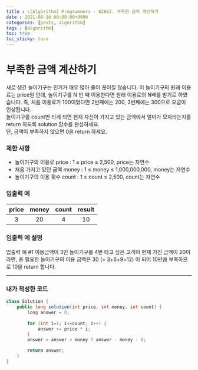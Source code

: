 ```yaml
---
title : \[Algorithm] Programmers - 82612. 부족한 금액 계산하기
date : 2021-08-16 00:00:00+0900
categories: [posts, algorithm]
tags : [algorithm]
toc: true
toc_sticky: ture
---
```


# 부족한 금액 계산하기
새로 생긴 놀이기구는 인기가 매우 많아 줄이 끊이질 않습니다. 이 놀이기구의 원래 이용료는 price원 인데, 놀이기구를 N 번 째 이용한다면 원래 이용료의 N배를 받기로 하였습니다. 즉, 처음 이용료가 100이었다면 2번째에는 200, 3번째에는 300으로 요금이 인상됩니다.   
놀이기구를 count번 타게 되면 현재 자신이 가지고 있는 금액에서 얼마가 모자라는지를 return 하도록 solution 함수를 완성하세요.   
단, 금액이 부족하지 않으면 0을 return 하세요.   

### 제한 사항
- 놀이기구의 이용료 price : 1 ≤ price ≤ 2,500, price는 자연수
- 처음 가지고 있던 금액 money : 1 ≤ money ≤ 1,000,000,000, money는 자연수
- 놀이기구의 이용 횟수 count : 1 ≤ count ≤ 2,500, count는 자연수

### 입출력 예

| price | money | count | result | 
| :---: | :---: | :---: | :---: | 
| 3 | 20 | 4 | 10 | 

### 입출력 예 설명
입출력 예 #1
이용금액이 3인 놀이기구를 4번 타고 싶은 고객이 현재 가진 금액이 20이라면, 총 필요한 놀이기구의 이용 금액은 30 (= 3+6+9+12) 이 되어 10만큼 부족하므로 10을 return 합니다.


---

### 내가 작성한 코드
``` java
class Solution {
    public long solution(int price, int money, int count) {
        long answer = 0;
        
        for (int i=1; i<=count; i++) {
            answer += price * i;
        }
        answer = answer > money ? answer - money : 0;

        return answer;
    }
}
```
